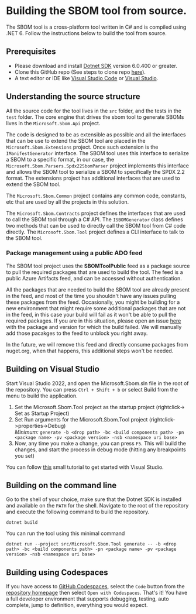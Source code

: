 # Building the SBOM tool from source.

The SBOM tool is a cross-platform tool written in C# and is compiled using .NET 6. Follow the instructions below to build the tool from source.

## Prerequisites
* Please download and install [Dotnet SDK](https://dotnet.microsoft.com/en-us/download/dotnet/6.0) version 6.0.400 or greater.
* Clone this GitHub repo (See steps to clone repo [here](https://docs.github.com/en/repositories/creating-and-managing-repositories/cloning-a-repository)).
* A text editor or IDE like [Visual Studio Code](https://code.visualstudio.com) or [Visual Studio](https://visualstudio.microsoft.com).

## Understanding the source structure

All the source code for the tool lives in the `src` folder, and the tests in the `test` folder. The core engine that drives the sbom tool to generate SBOMs lives in the `Microsoft.Sbom.Api` project. 

The code is designed to be as extensible as possible and all the interfaces that can be use to extend the SBOM tool are placed in the `Microsoft.Sbom.Extensions` project. Once such extension is the `IManifestGenerator` interface. The SBOM tool uses this interface to serialize a SBOM to a specific format, in our case, the `Microsoft.Sbom.Parsers.Spdx22SbomParser` project implements this interface and allows the SBOM tool to serialize a SBOM to specifically the SPDX 2.2 format. The extensions project has additional interfaces that are used to extend the SBOM tool.

The `Microsoft.Sbom.Common` project contains any common code, constants, etc that are used by all the projects in this solution.

The `Microsoft.Sbom.Contracts` project defines the interfaces that are used to call the SBOM tool through a C# API. The `ISBOMGenerator` class defines two methods that can be used to directly call the SBOM tool from C# code directly. The `Microsoft.Sbom.Tool` project defines a CLI interface to talk to the SBOM tool.

### Package management using a public ADO feed

The SBOM tool project uses the **SBOMToolPublic** feed as a package source to pull the required packages that are used to build the tool. The feed is a public Azure Artifacts feed, and can be accessed without authentication.

All the packages that are needed to build the SBOM tool are already present in the feed, and most of the time you shouldn't have any issues pulling these packages from the feed. Occasionally, you might be building for a new environment that might require some additional packages that are not in the feed, in this case your build will fail as it won't be able to pull the required packages. If you are in this situation, please open an issue [here](https://github.com/microsoft/sbom-tool/issues) with the package and version for which the build failed. We will manually add those pacakges to the feed to unblock you right away.

In the future, we will remove this feed and directly consume packages from nuget.org, when that happens, this additional steps won't be needed.

## Building on Visual Studio 

Start Visual Studio 2022, and open the Microsoft.Sbom.sln file in the root of the repository. You can press `Ctrl + Shift + b` or select Build from the menu to build the application.

1. Set the Microsoft.Sbom.Tool project as the startup project (rightclick-> Set as Startup Project)
1. Set Run arguments for the Microsoft.Sbom.Tool project (rightclick->properties->Debug)  
	*Minimum:* `generate -b <drop path> -bc <build components path> -pn <package name> -pv <package version> -nsb <namespace uri base>`
1. Now, any time you make a change, you can press `F5`. This will build the changes, and start the process in debug mode (hitting any breakpoints you set)

You can follow [this](https://www.youtube.com/watch?v=iC3CJcYxkl0&t=31s) small tutorial to get started with Visual Studio.

## Building on the command line

Go to the shell of your choice, make sure that the Dotnet SDK is installed and available on the `PATH` for the shell. Navigate to the root of the repository and execute the following command to build the repository.

```
dotnet build
```

You can run the tool using this minimal command

```
dotnet run --project src/Microsoft.Sbom.Tool generate -- -b <drop path> -bc <build components path> -pn <package name> -pv <package version> -nsb <namespace uri base>
```

## Building using Codespaces

If you have access to [GitHub Codespaces](https://docs.github.com/en/free-pro-team@latest/github/developing-online-with-codespaces/about-codespaces), select the `Code` button from the [repository homepage](https://github.com/microsoft/sbom-tool) then select `Open with Codespaces`. That's it! You have a full developer environment that supports debugging, testing, auto complete, jump to definition, everything you would expect.
